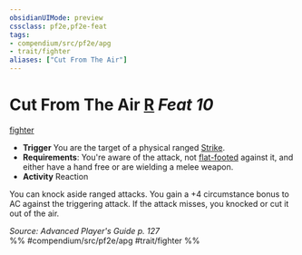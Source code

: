 ```yaml
---
obsidianUIMode: preview
cssclass: pf2e,pf2e-feat
tags:
- compendium/src/pf2e/apg
- trait/fighter
aliases: ["Cut From The Air"]
---
```

# Cut From The Air  [R](/rules/core-rulebook/chapter-9-playing-the-game.md#Actions "Reaction") *Feat 10*  
[fighter](/rules/traits/fighter.md)  

- **Trigger** You are the target of a physical ranged [Strike](/rules/actions/strike.md).
- **Requirements**: You're aware of the attack, not [flat-footed](/rules/conditions.md#Flat-footed) against it, and either have a hand free or are wielding a melee weapon.
- **Activity** Reaction

You can knock aside ranged attacks. You gain a +4 circumstance bonus to AC against the triggering attack. If the attack misses, you knocked or cut it out of the air.

*Source: Advanced Player's Guide p. 127*  
%% #compendium/src/pf2e/apg #trait/fighter %%